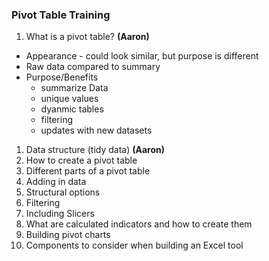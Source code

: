 ### Pivot Table Training

1.  What is a pivot table? **(Aaron)**
  - Appearance - could look similar, but purpose is different
  - Raw data compared to summary
  - Purpose/Benefits
    - summarize Data
    - unique values
    - dyanmic tables
    - filtering
    - updates with new datasets
1.  Data structure (tidy data) **(Aaron)**
1. How to create a pivot table
1. Different parts of a pivot table
1. Adding in data
1. Structural options
1. Filtering
1. Including Slicers
1. What are calculated indicators and how to create them
1. Building pivot charts
1. Components to consider when building an Excel tool
